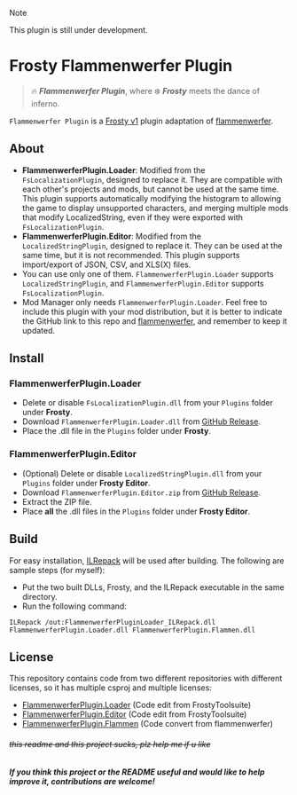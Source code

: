 > [!NOTE]
> This plugin is still under development.  
  
  
# Frosty Flammenwerfer Plugin
> 🔥 ***Flammenwerfer Plugin***, where ❄️ ***Frosty*** meets the dance of inferno.

`Flammenwerfer Plugin` is a [Frosty v1](https://github.com/CadeEvs/FrostyToolsuite) plugin adaptation of [flammenwerfer](https://github.com/BF1CHS/flammenwerfer/).

## About
- **FlammenwerferPlugin.Loader**: Modified from the `FsLocalizationPlugin`, designed to replace it. They are compatible with each other's projects and mods, but cannot be used at the same time. This plugin supports automatically modifying the histogram to allowing the game to display unsupported characters, and merging multiple mods that modify LocalizedString, even if they were exported with `FsLocalizationPlugin`.
- **FlammenwerferPlugin.Editor**: Modified from the `LocalizedStringPlugin`, designed to replace it. They can be used at the same time, but it is not recommended. This plugin supports import/export of JSON, CSV, and XLS(X) files.
- You can use only one of them. `FlammenwerferPlugin.Loader` supports `LocalizedStringPlugin`, and `FlammenwerferPlugin.Editor` supports `FsLocalizationPlugin`.
- Mod Manager only needs `FlammenwerferPlugin.Loader`. Feel free to include this plugin with your mod distribution, but it is better to indicate the GitHub link to this repo and [flammenwerfer](https://github.com/BF1CHS/flammenwerfer/), and remember to keep it updated.

## Install
### FlammenwerferPlugin.Loader
- Delete or disable `FsLocalizationPlugin.dll` from your `Plugins` folder under **Frosty**.
- Download `FlammenwerferPlugin.Loader.dll` from [GitHub Release](https://github.com/shoushou1106/FrostyFlammenwerferPlugin/releases).
- Place the .dll file in the `Plugins` folder under **Frosty**.
### FlammenwerferPlugin.Editor
- (Optional) Delete or disable `LocalizedStringPlugin.dll` from your `Plugins` folder under **Frosty Editor**.
- Download `FlammenwerferPlugin.Editor.zip` from [GitHub Release](https://github.com/shoushou1106/FrostyFlammenwerferPlugin/releases).
- Extract the ZIP file.
- Place **all** the .dll files in the `Plugins` folder under **Frosty Editor**.

## Build
For easy installation, [ILRepack](https://github.com/gluck/il-repack) will be used after building. The following are sample steps (for myself):
- Put the two built DLLs, Frosty, and the ILRepack executable in the same directory.
- Run the following command:
```shell
ILRepack /out:FlammenwerferPluginLoader_ILRepack.dll FlammenwerferPlugin.Loader.dll FlammenwerferPlugin.Flammen.dll
```

## License
This repository contains code from two different repositories with different licenses, so it has multiple csproj and multiple licenses:
- [FlammenwerferPlugin.Loader](/FlammenwerferPlugin.Loader/LICENSE.md) (Code edit from FrostyToolsuite)
- [FlammenwerferPlugin.Editor](/FlammenwerferPlugin.Editor/LICENSE.md) (Code edit from FrostyToolsuite)
- [FlammenwerferPlugin.Flammen](/FlammenwerferPlugin.Flammen/LICENSE) (Code convert from flammenwerfer)

###### ~~this readme and this project sucks, plz help me if u like~~
##### If you think this project or the README useful and would like to help improve it, contributions are welcome!
